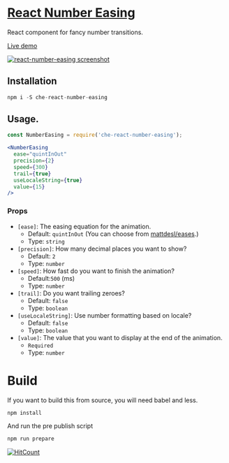 # [React Number Easing](http://javierbyte.github.io/react-number-easing/)

React component for fancy number transitions.

[Live demo](https://che-wf.github.io/react-number-easing/)

[![react-number-easing screenshot](assets/number-easing-infinite.gif)](https://che-wf.github.io/react-number-easing/)


## Installation

```js
npm i -S che-react-number-easing
```

## Usage.

```jsx
const NumberEasing = require('che-react-number-easing');

<NumberEasing
  ease="quintInOut"
  precision={2}
  speed={300}
  trail={true}
  useLocaleString={true}
  value={15}
/>
```

### Props

* `[ease]`: The easing equation for the animation.
  * Default: `quintInOut` (You can choose from [mattdesl/eases](https://github.com/mattdesl/eases/blob/master/index.js).)
  * Type: `string`
* `[precision]`: How many decimal places you want to show?
  * Default: `2`
  * Type: `number`
* `[speed]`: How fast do you want to finish the animation?
  * Default:`500` (ms)
  * Type: `number`
* `[trail]`: Do you want trailing zeroes?
  * Default: `false`
  * Type: `boolean`
* `[useLocaleString]`: Use number formatting based on locale?
  * Default: `false`
  * Type: `boolean`
* `[value]`: The value that you want to display at the end of the animation.
  * `Required`
  * Type: `number`

# Build

If you want to build this from source, you will need babel and less.

```js
npm install
```

And run the pre publish script

```js
npm run prepare
```
[![HitCount](http://hits.dwyl.com/{username}/che-wf/react-number-easing.svg)](http://hits.dwyl.com/{username}/che-wf/react-number-easing)
